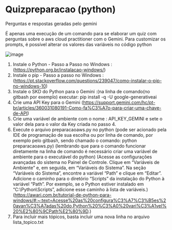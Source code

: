 # Quizpreparacao (python)
Perguntas e respostas geradas pelo gemini

É apenas uma execução de um comando para se elaborar um quiz com perguntas sobre o aws cloud practitioner com o Gemini.
Para customizar os prompts, é possível alterar os valores das variáveis no código python

![image](https://github.com/fabiojhc/quizpreparacao/assets/4910712/1abb9a89-e190-4b87-ad9b-081f82956988)


1. Instale o Python -  Passo a Passo no Windows :(https://python.org.br/instalacao-windows/)
2. Instale o pip - Passo a passo no Windows : (https://pt.stackoverflow.com/questions/239047/como-instalar-o-pip-no-windows-10)
3. Instale o SKD do Python para o Gemini :(na linha de comando(no gitbash por exemplo) executar: pip install -q -U google-generativeai
4. Crie uma API Key para o Gemini (https://support.gemini.com/hc/pt-br/articles/360031080191-Como-fa%C3%A7o-para-criar-uma-chave-de-API)
5. Crie uma variável de ambiente com o nome : API_KEY_GEMINI e sete o valor dela para o valor da Key criada no passo 4.
6. Execute o arquivo preparacaoaws.py no python (pode ser acionado pela IDE de programação de sua escolha ou por linha de comando, por exemplo pelo gitbash, sendo chamado o comando: python preparacaoaws.py) (lembrando que para o comando funcionar diretamente na linha de comando é necessário criar uma variável de ambiente para o executável do python) 
  (Acesse as configurações avançadas do sistema no Painel de Controle.
  Clique em “Variáveis de Ambiente” e, em seguida, em “Variáveis do Sistema”.
  Na seção “Variáveis do Sistema”, encontre a variável “Path” e clique em “Editar”.
  Adicione o caminho para o diretório “Scripts” da instalação do Python à variável “Path”. Por exemplo, se o Python estiver instalado em “C:\Python\Scripts”, adicione esse caminho à lista de variáveis.) (https://awari.com.br/tutorial-de-python-para-windows/#:~:text=Acesse%20as%20configura%C3%A7%C3%B5es%20avan%C3%A7adas%20do,Python%20%C3%A0%20vari%C3%A1vel%20%E2%80%9CPath%E2%80%9D.)
7. Para incluir mais tópicos, basta incluir uma nova linha no arquivo lista_topico.txt
